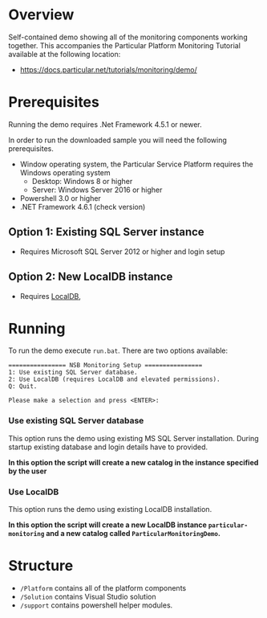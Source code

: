 # Overview

Self-contained demo showing all of the monitoring components working together. This accompanies the Particular Platform Monitoring Tutorial available at the following location:

- https://docs.particular.net/tutorials/monitoring/demo/

# Prerequisites

Running the demo requires .Net Framework 4.5.1 or newer. 

In order to run the downloaded sample you will need the following prerequisites.
 
- Window operating system, the Particular Service Platform requires the Windows operating system
  - Desktop: Windows 8 or higher
  - Server: Windows Server 2016 or higher
- Powershell 3.0 or higher
- .NET Framework 4.6.1 (check version)

## Option 1: Existing SQL Server instance

- Requires Microsoft SQL Server 2012 or higher and login setup  

## Option 2: New LocalDB instance

- Requires [LocalDB](https://www.microsoft.com/en-us/download/details.aspx?id=29062),

# Running 



To run the demo execute `run.bat`. There are two options available:
```
================ NSB Monitoring Setup ================
1: Use existing SQL Server database.
2: Use LocalDB (requires LocalDB and elevated permissions).
Q: Quit.

Please make a selection and press <ENTER>:
```

### Use existing SQL Server database

This option runs the demo using existing MS SQL Server installation. During startup existing database and login details have to provided.

**In this option the script will create a new catalog in the instance specified by the user**

### Use LocalDB

This option runs the demo using existing LocalDB installation.

**In this option the script will create a new LocalDB instance `particular-monitoring` and a new catalog called `ParticularMonitoringDemo`.**

# Structure

- `/Platform` contains all of the platform components
- `/Solution` contains Visual Studio solution
- `/support` contains powershell helper modules.
